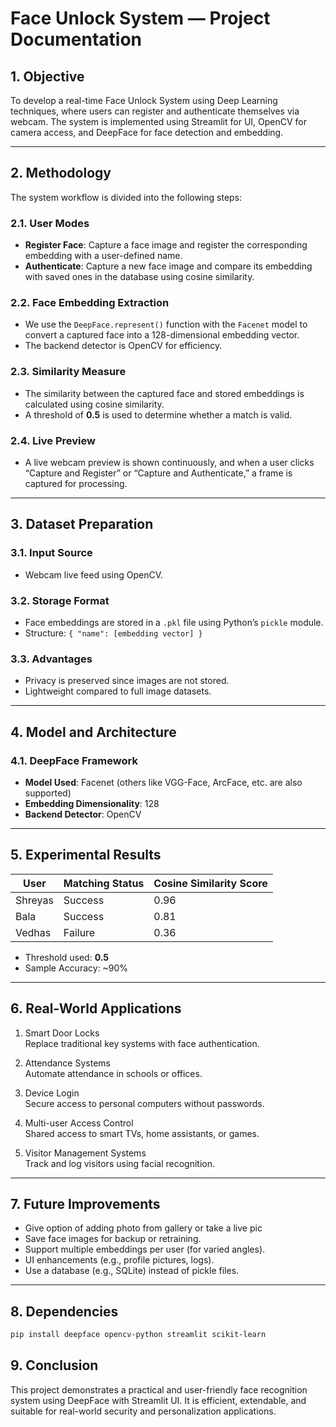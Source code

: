 # Face Unlock System — Project Documentation

## 1. Objective

To develop a real-time Face Unlock System using Deep Learning techniques, where users can register and authenticate themselves via webcam. The system is implemented using Streamlit for UI, OpenCV for camera access, and DeepFace for face detection and embedding.

---

## 2. Methodology

The system workflow is divided into the following steps:

### 2.1. User Modes
- **Register Face**: Capture a face image and register the corresponding embedding with a user-defined name.
- **Authenticate**: Capture a new face image and compare its embedding with saved ones in the database using cosine similarity.

### 2.2. Face Embedding Extraction
- We use the `DeepFace.represent()` function with the `Facenet` model to convert a captured face into a 128-dimensional embedding vector.
- The backend detector is OpenCV for efficiency.

### 2.3. Similarity Measure
- The similarity between the captured face and stored embeddings is calculated using cosine similarity.
- A threshold of **0.5** is used to determine whether a match is valid.

### 2.4. Live Preview
- A live webcam preview is shown continuously, and when a user clicks “Capture and Register” or “Capture and Authenticate,” a frame is captured for processing.

---

## 3. Dataset Preparation

### 3.1. Input Source
- Webcam live feed using OpenCV.

### 3.2. Storage Format
- Face embeddings are stored in a `.pkl` file using Python’s `pickle` module.
- Structure: `{ "name": [embedding vector] }`

### 3.3. Advantages
- Privacy is preserved since images are not stored.
- Lightweight compared to full image datasets.

---

## 4. Model and Architecture

### 4.1. DeepFace Framework
- **Model Used**: Facenet (others like VGG-Face, ArcFace, etc. are also supported)
- **Embedding Dimensionality**: 128
- **Backend Detector**: OpenCV

---

## 5. Experimental Results

| User     | Matching Status  | Cosine Similarity Score  |
|----------|------------------|--------------------------|
| Shreyas  | Success          | 0.96                     |
| Bala     | Success          | 0.81                     |
| Vedhas   | Failure          | 0.36                     |

- Threshold used: **0.5**
- Sample Accuracy: ~90%

---

## 6. Real-World Applications

1. Smart Door Locks  
   Replace traditional key systems with face authentication.

2. Attendance Systems  
   Automate attendance in schools or offices.

3. Device Login  
   Secure access to personal computers without passwords.

4. Multi-user Access Control  
   Shared access to smart TVs, home assistants, or games.

5. Visitor Management Systems  
   Track and log visitors using facial recognition.

---

## 7. Future Improvements

- Give option of adding photo from gallery or take a live pic
- Save face images for backup or retraining.
- Support multiple embeddings per user (for varied angles).
- UI enhancements (e.g., profile pictures, logs).
- Use a database (e.g., SQLite) instead of pickle files.

---

## 8. Dependencies

```bash
pip install deepface opencv-python streamlit scikit-learn
```
## 9. Conclusion

This project demonstrates a practical and user-friendly face recognition system using DeepFace with Streamlit UI. It is efficient, extendable, and suitable for real-world security and personalization applications.

